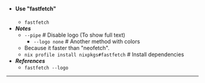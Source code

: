 - #### Use "fastfetch" 
    - `fastfetch`
- ***Notes***
    - `--pipe` # Disable logo (To show full text)
        - `--logo none` # Another method with colors
    - Because it faster than "neofetch".
    - `nix profile install nixpkgs#fastfetch` # Install dependencies
- ***References***
    - `fastfetch --logo`
- ---
